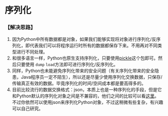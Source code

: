 # 序列化

### 【解决思路】

1. 因为Python中所有数据都是对象，如果我们能够实现将对象进行序列化/反序列化，即代表我们可以将程序运行时所有的数据都保存下来。不用再对不同类型进行不同处理。
2. 和很多语言一样，Python也原生支持序列化，只要使用[pickle](https://docs.python.org/3/library/pickle.html)这个包即可。然后只要使用 `dump` `load`方法即可进行序列化/反序列化。
3. 同样，Python也未能避免序列化带来的安全问题（有关序列化带来的安全隐患，Java程序员一定不陌生），所以还是尽量少使用序列化交换数据，只保存/传输真正有效的数据。毕竟序列化的时间/空间成本都是要高得多的。
4. 目前比较流行的数据交换格式：json，本质上也是一种序列化的手段，但是它和Python默认的序列化对象之间是不兼容的，他们之间的比较可以看[这里](https://docs.python.org/3/library/pickle.html#comparison-with-json)。不过你依然可以使用json来序列化Python对象，不过这稍微有些复杂，有兴趣可以自己研究。

